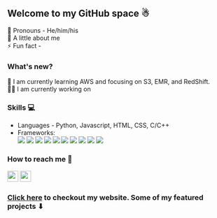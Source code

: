 ## Welcome to my GitHub space ☃
🙂 Pronouns - He/him/his <br>
🌟 A little about me <br>
⚡ Fun fact - 

### What's new?
🌱 I am currently learning AWS and focusing on S3, EMR, and RedShift.<br>
👨‍💻 I am currently working on

### Skills 💻
- Languages - Python, Javascript, HTML, CSS, C/C++<br>
- Frameworks: <br> <img src="https://img.shields.io/badge/TensorFlow-FF6F00.svg?style=for-the-badge&logo=TensorFlow&logoColor=white"/> <img src="https://img.shields.io/badge/PyTorch-EE4C2C.svg?style=for-the-badge&logo=PyTorch&logoColor=white"/> <img src="https://img.shields.io/badge/MySQL-4479A1.svg?style=for-the-badge&logo=MySQL&logoColor=white"/> <img src="https://img.shields.io/badge/PostgreSQL-4169E1.svg?style=for-the-badge&logo=PostgreSQL&logoColor=white"/> <img src="https://img.shields.io/badge/Node.js-339933.svg?style=for-the-badge&logo=nodedotjs&logoColor=white"/> <img src="https://img.shields.io/badge/React-61DAFB.svg?style=for-the-badge&logo=React&logoColor=black"/> <img src="https://img.shields.io/badge/Next.js-000000.svg?style=for-the-badge&logo=nextdotjs&logoColor=white"/> <img src="https://img.shields.io/badge/Flask-000000.svg?style=for-the-badge&logo=Flask&logoColor=white"/> <img src="https://img.shields.io/badge/Tableau-E97627.svg?style=for-the-badge&logo=Tableau&logoColor=white"/> <img src="https://img.shields.io/badge/Google%20Cloud-4285F4.svg?style=for-the-badge&logo=Google-Cloud&logoColor=white"/> <img src=""/> <img src=""/> <img src=""/> <img src=""/>

### How to reach me 💬
[<img src="https://img.shields.io/badge/LinkedIn-0077B5?logo=linkedin&logoColor=white" height="25" />](https://www.linkedin.com/in/rahul7218/)
<img src="https://img.shields.io/badge/contactme@rahulp.dev-D14836?logo=gmail&logoColor=white" height="25" /> 

### [Click here](https://rahulp.dev/) to checkout my website. Some of my featured projects ⬇
